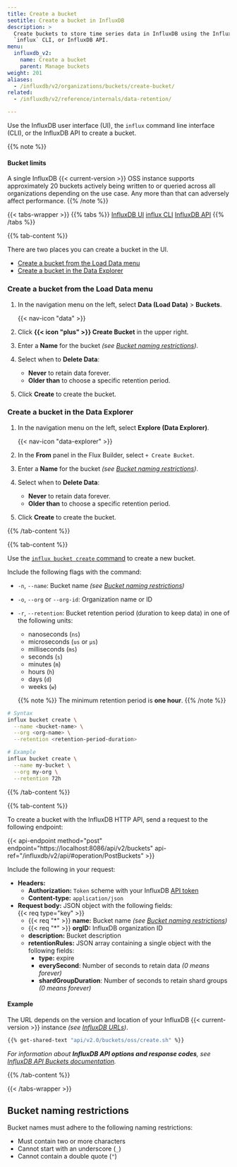 ```yaml
---
title: Create a bucket
seotitle: Create a bucket in InfluxDB
description: >
  Create buckets to store time series data in InfluxDB using the InfluxDB UI,
  `influx` CLI, or InfluxDB API.
menu:
  influxdb_v2:
    name: Create a bucket
    parent: Manage buckets
weight: 201
aliases:
  - /influxdb/v2/organizations/buckets/create-bucket/
related:
  - /influxdb/v2/reference/internals/data-retention/

---
```


Use the InfluxDB user interface (UI), the `influx` command line interface (CLI),
or the InfluxDB API to create a bucket.

{{% note %}}
#### Bucket limits
A single InfluxDB {{< current-version >}} OSS instance supports approximately 20 buckets actively being
written to or queried across all organizations depending on the use case.
Any more than that can adversely affect performance.
{{% /note %}}

{{< tabs-wrapper >}}
{{% tabs %}}
[InfluxDB UI](#)
[influx CLI](#)
[InfluxDB API](#)
{{% /tabs %}}

<!------------------------------ BEGIN UI CONTENT ----------------------------->
{{% tab-content %}}

There are two places you can create a bucket in the UI.

- [Create a bucket from the Load Data menu](#create-a-bucket-from-the-load-data-menu)
- [Create a bucket in the Data Explorer](#create-a-bucket-in-the-data-explorer)

### Create a bucket from the Load Data menu

1.  In the navigation menu on the left, select **Data (Load Data)** > **Buckets**.

    {{< nav-icon "data" >}}

2.  Click **{{< icon "plus" >}} Create Bucket** in the upper right.
3.  Enter a **Name** for the bucket
    _(see [Bucket naming restrictions](#bucket-naming-restrictions))_.
4.  Select when to **Delete Data**:
    - **Never** to retain data forever.  
    - **Older than** to choose a specific retention period.
5.  Click **Create** to create the bucket.

### Create a bucket in the Data Explorer

1.  In the navigation menu on the left, select **Explore (Data Explorer)**.

    {{< nav-icon "data-explorer" >}}

2.  In the **From** panel in the Flux Builder, select `+ Create Bucket`.
3.  Enter a **Name** for the bucket
    _(see [Bucket naming restrictions](#bucket-naming-restrictions))_.
4.  Select when to **Delete Data**:
    - **Never** to retain data forever.  
    - **Older than** to choose a specific retention period.
5.  Click **Create** to create the bucket.

{{% /tab-content %}}
<!------------------------------- END UI CONTENT ------------------------------>


<!----------------------------- BEGIN CLI CONTENT ----------------------------->
{{% tab-content %}}

Use the [`influx bucket create` command](/influxdb/v2/reference/cli/influx/bucket/create)
to create a new bucket.

Include the following flags with the command:

- `-n`, `--name`: Bucket name
    _(see [Bucket naming restrictions](#bucket-naming-restrictions))_
- `-o`, `--org` or `--org-id`: Organization name or ID
- `-r`, `--retention`: Bucket retention period (duration to keep data) in one of the following units:
  - nanoseconds (`ns`)
  - microseconds (`us` or `µs`)
  - milliseconds (`ms`)
  - seconds (`s`)
  - minutes (`m`)
  - hours (`h`)
  - days (`d`)
  - weeks (`w`)

  {{% note %}}
  The minimum retention period is **one hour**.
  {{% /note %}}

```sh
# Syntax
influx bucket create \
  --name <bucket-name> \
  --org <org-name> \
  --retention <retention-period-duration>

# Example
influx bucket create \
  --name my-bucket \
  --org my-org \
  --retention 72h
```

{{% /tab-content %}}
<!------------------------------ END CLI CONTENT ------------------------------>

<!----------------------------- BEGIN API CONTENT ----------------------------->
{{% tab-content %}}

To create a bucket with the InfluxDB HTTP API, send a request to the following endpoint:

{{< api-endpoint method="post" endpoint="https://localhost:8086/api/v2/buckets" api-ref="/influxdb/v2/api/#operation/PostBuckets" >}}

Include the following in your request:

- **Headers:**
  - **Authorization:** `Token` scheme with your InfluxDB [API token](/influxdb/v2/admin/tokens/)
  - **Content-type:** `application/json`
- **Request body:** JSON object with the following fields:  
  {{< req type="key" >}}
  - {{< req "\*" >}} **name:** Bucket name
    _(see [Bucket naming restrictions](#bucket-naming-restrictions))_
  - {{< req "\*" >}} **orgID:** InfluxDB organization ID
  - **description:** Bucket description
  - **retentionRules:** JSON array containing a single object
    with the following fields:
    - **type:** expire
    - **everySecond**: Number of seconds to retain data _(0 means forever)_
    - **shardGroupDuration**: Number of seconds to retain shard groups _(0 means forever)_

#### Example

The URL depends on the version and location of your InfluxDB {{< current-version >}}
instance _(see [InfluxDB URLs](/influxdb/v2/reference/urls/))_.

```sh
{{% get-shared-text "api/v2.0/buckets/oss/create.sh" %}}
```

_For information about **InfluxDB API options and response codes**, see
[InfluxDB API Buckets documentation](/influxdb/v2/api/#operation/PostBuckets)._

{{% /tab-content %}}
<!------------------------------ END API CONTENT ------------------------------>
{{< /tabs-wrapper >}}

## Bucket naming restrictions

Bucket names must adhere to the following naming restrictions:

- Must contain two or more characters
- Cannot start with an underscore (`_`)
- Cannot contain a double quote (`"`)
